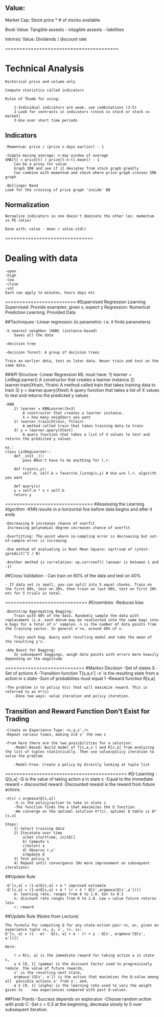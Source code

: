 ## Value:

  Market Cap: Stock price * # of stocks available

  Book Value: Tangible assests - intagible assests - liabilities

  Intrinsic Value: Dividends / discount rate


========================================
# Technical Analysis
    Historical price and volume only

    Compute statistics called indicators

    Rules of Thumb for using:

        1-Individual indicators are weak, use combinations (3-5)
        2-Look for contrasts in indicators (stock vs stock or stock vs market)
        3-Use over short time periods

## Indicators
    -Momentum: price / (price n days earlier) - 1

    -Simple moving average: n-day window of average
    SMA[t] = price[t] / price[t-n:t].mean() - 1
        Can be a proxy for value
        Graph SMA and see if it deviates from stock graph greatly
        Can combine with momentum and check where price graph crosses SMA graph

    -Bollinger Band
    Look for the crossing of price graph 'inside' BB

## Normalization
    Normalize indicators so one doesn't dominate the other (ex. momentum vs PE ratio)

    Done with: value - mean / value.std()

===============================
# Dealing with data
    -open
    -high
    -low
    -close
    -vol
    Each can apply to minutes, hours days etc

=========================
#Supervised Regression Learning
    Supervised: Provide examples: given x, expect y
    Regression: Numerical Prediction
    Learning: Provided Data

##Techniques
    -Linear regression (is parametric: i.e. it finds parameters)

    -k nearest neighbor (KNN) (instance-based)
        Saves all the data

    -decision tree

    -decision forest: A group of decision trees 

    Train on earlier data, test on later data. Never train and test on the same data.

##API Structure
    -Linear Regression ML must have:
        1) learner = LinRegLearner()
            A constructor that creates a learner instance
        2) learner.train(Xtrain, Ytrain)
            A method called train that takes training data to train
        3) y = learner.query(Xtest)
            A query function that takes a list of X values to test and returns the predicted y values
    
    -KNN
        1) learner = KNNLearner(k=3)
            A constructor that creates a learner instance.
            k = how many neighbors you want
        2) learner.train(Xtrain, Ytrain)
            A method called train that takes training data to train
        3) y = learner.query(Xtest)
            A query function that takes a list of X values to test and returns the predicted y values
    
    ex.:
    class LinRegLearner::
        def__init__():
            pass #Don't have to do anything for l.r.

        def train(x,y):
            self.m, self.b = favorite_linreg(x,y) # Use w/e l.r. algorith you want

        def query(x)
        y = self.m * x + self.b
        return y

===============================
#Assessing the Learning Algorithm
    -KNN results in a horizontal line before data begins and after it ends 
   
    -Decreasing K increases chance of overfit
     Increasing polynomial degree increases chance of overfit

    -Overfitting: The point where in-sampling error is decreasing but out-of-sample error is increaing

    -One method of evaluating is Root Mean Square: sqrt(sum of (ytest-ypredict)^2 / N)

    -Another method is correlation: np.corrcoef() (answer is between 1 and -1)

##Cross Validation
    - Can train on 60% of the data and test on 40%

    - If data set is small, you can split into 5 equal chunks. Train on the first 80%, test on 20%, then train on last 80%, test on first 20% etc for 5 trials in total.

=============================
#Ensembles 
    -Reduces bias

    -Bootstrap Aggregating Bagging:
        Train with 60% of the data. Randomly sample the data with replacement (i.e. each datum may be reselected into the same bag) into m bags for a total of n' samples. n is the number of data points from the training sector. In general n'<n, around 60% of n.

        Train each bag. Query each resulting model and take the mean of the resulting y's.
    
    -Ada Boost for Bagging:
        In subsequent baggings, weigh data points with errors more heavily depending on the magnitude

============================
#Markov Decision 
    -Set of states S
    -Set of actions A
    -Transition function T[s,a,s']
        -s' is the resulting state from a action in s state
        -Sum of probablities must equal 1
    -Reward function R[s,a]

    -The problem is to policy π(s) that will maximize reward. This is referred to as π*(s)
        -Done two ways: value iteration and policy iteration.

## Transition and Reward Function Don't Exist for Trading
    -Create an Experience Tupe: <s,a,s',r>
    -Repeat various times, making old s' the new s

    -From here there are the two possibilities for a solution:
        -Model-Based: Build model of T[s,a,s'] and R[s,a] from analyzing the list of tuples statistically. Then use value/policy iteration to solve the problem

        -Model-Free: Create a policy by directly looking at tuple list


===========================================
#Q-Learning
    -Q[s,a]
        -Q is the value of taking action a in state s
        -Equal to the immediate reward + discounted reward
        -Discounted reward is the reward from future actions
    
    -π(s) = argmaxa(Q[s,a])
        -π is the policy/action to take in state s
        -The function finds the a that maximizes the Q function.
        -We converge on the optimal solution π*(s), optimal Q table is Q*[s,a]
    
    Steps:
        1) Select training data
        2) Iteratate over time 
            a)Set starttime, initQ[]
            b) Compute s
            c)Select a
            d) Observe r,s'
            e)Update Q
        3) Test policy π
        4) Repeat until convergance (No more improvement on subsequent iterations)

##Update Rule

    -Q'[s,a] = (1-α)Q[s,a] + α * improved estimate
    -Q'[s,a] = (1-α)Q[s,a] + α * (r + λ * Q[s',argmaxa(Q[s',a'])])
        α: learning rate, ranges from 0 to 1.0. Set to 0.2
        λ: discount rate ranges from 0 to 1.0. Low = value future returns less
        r: reward

##Update Rule (Notes from Lecture)

    The formula for computing Q for any state-action pair <s, a>, given an  experience tuple <s, a, s', r>, is:
    Q'[s, a] = (1 - α) · Q[s, a] + α · (r + γ · Q[s', argmaxa'(Q[s', a'])])

    Here:

        r = R[s, a] is the immediate reward for taking action a in state s,
        γ ∈ [0, 1] (gamma) is the discount factor used to progressively reduce  the value of future rewards,
        s' is the resulting next state,
        argmaxa'(Q[s', a']) is the action that maximizes the Q-value among all  possible actions a' from s', and,
        α ∈ [0, 1] (alpha) is the learning rate used to vary the weight given to    new experiences compared with past Q-values.

##Finer Points
    -Success depends on exploraion
    -Choose random action with prob C
    -Set c = 0.3 at the beginning, decrease slowly to 0 over subsequent iteration.
